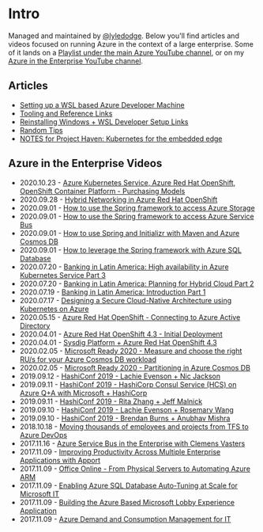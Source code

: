 # Intro

Managed and maintained by [@lyledodge](https://twitter.com/lyledodge). Below you'll find articles and videos focused on running Azure in the context of a large enterprise. Some of it lands on a [Playlist under the main Azure YouTube channel](https://www.youtube.com/playlist?list=PLLasX02E8BPDwxoN1T18bYfbzGwP555rR), or on my [Azure in the Enterprise YouTube channel](http://youtube.com/c/azureintheenterprise).

## Articles

- [Setting up a WSL based Azure Developer Machine](articles/setup-wsl-azure-developer-machine.md)
- [Tooling and Reference Links](articles/tooling-and-reference-links.md)
- [Reinstalling Windows + WSL Developer Setup Links](tooling.md)
- [Random Tips](random-tips.md)
- [NOTES for Project Haven: Kubernetes for the embedded edge](aks-eflow.md)

## Azure in the Enterprise Videos

- 2020.10.23 - [Azure Kubernetes Service, Azure Red Hat OpenShift, OpenShift Container Platform - Purchasing Models](https://youtu.be/2KJdA9Su82c)
- 2020.09.28 - [Hybrid Networking in Azure Red Hat OpenShift](https://www.youtube.com/watch?v=G4VCzeu7K9k)
- 2020.09.01 - [How to use the Spring framework to access Azure Storage](https://youtu.be/d4SfosPWz8s)
- 2020.09.01 - [How to use the Spring framework to access Azure Service Bus](https://youtu.be/3zoDqgjjT6E)
- 2020.09.01 - [How to use Spring and Initializr with Maven and Azure Cosmos DB](https://youtu.be/IWQboyBohEI)
- 2020.09.01 - [How to leverage the Spring framework with Azure SQL Database](https://youtu.be/RG6UqPJdqIs)
- 2020.07.20 - [Banking in Latin America: High availability in Azure Kubernetes Service Part 3](https://youtu.be/HR5wIz4qKrY)
- 2020.07.20 - [Banking in Latin America: Planning for Hybrid Cloud Part 2](https://youtu.be/9s1nJm0kdTU)
- 2020.07.19 - [Banking in Latin America: Introduction Part 1](https://youtu.be/tV3HktuoFnQ)
- 2020.07.17 - [Designing a Secure Cloud-Native Architecture using Kubernetes on Azure](https://youtu.be/fZlw1tfik-A)
- 2020.05.15 - [Azure Red Hat OpenShift - Connecting to Azure Active Directory](https://www.youtube.com/watch?v=uqTHphjkolM)
- 2020.04.01 - [Azure Red Hat OpenShift 4.3 - Initial Deployment](https://www.youtube.com/watch?v=r6eZuEDmofs)
- 2020.04.01 - [Sysdig Platform + Azure Red Hat OpenShift 4.3](https://www.youtube.com/watch?v=RL5JaEDTKYs)
- 2020.02.05 - [Microsoft Ready 2020 - Measure and choose the right RU/s for your Azure Cosmos DB workload](https://youtu.be/r0uFsPrBoIU)
- 2020.02.05 - [Microsoft Ready 2020 - Partitioning in Azure Cosmos DB](https://youtu.be/B3nkidWMy_M)
- 2019.09.12 - [HashiConf 2019 - Lachie Evenson + Nic Jackson](https://www.youtube.com/watch?v=AUwIDyzsi48)
- 2019.09.11 - [HashiConf 2019 - HashiCorp Consul Service (HCS) on Azure Q+A with Microsoft + HashiCorp](https://www.youtube.com/watch?v=mGoPpmqxhXA)
- 2019.09.11 - [HashiConf 2019 - Rita Zhang + Jeff Malnick](https://www.youtube.com/watch?v=tsxR6nKldHw)
- 2019.09.10 - [HashiConf 2019 - Lachie Evenson + Rosemary Wang](https://www.youtube.com/watch?v=GthEjqgA-1U)
- 2019.09.10 - [HashiConf 2019 - Brendan Burns + Anubhav Mishra](https://www.youtube.com/watch?v=NUzqhyEUGMs)
- 2018.10.18 - [Moving thousands of employees and projects from TFS to Azure DevOps](https://www.youtube.com/watch?v=YXdrkNtFG0A)
- 2017.11.16 - [Azure Service Bus in the Enterprise with Clemens Vasters](https://www.youtube.com/watch?v=8oWyEkTlQic)
- 2017.11.09 - [Improving Productivity Across Multiple Enterprise Applications with Apport](https://www.youtube.com/watch?v=eTZyv0A_NXQ)
- 2017.11.09 - [Office Online - From Physical Servers to Automating Azure ARM](https://www.youtube.com/watch?v=5UstGhMMfYs)
- 2017.11.09 - [Enabling Azure SQL Database Auto-Tuning at Scale for Microsoft IT](https://www.youtube.com/watch?v=hmYL5wyJnfA)
- 2017.11.09 - [Building the Azure Based Microsoft Lobby Experience Application](https://www.youtube.com/watch?v=vxMEhlcoZEs)
- 2017.11.09 - [Azure Demand and Consumption Management for IT](https://www.youtube.com/watch?v=YlS1qxr8Hjc)
